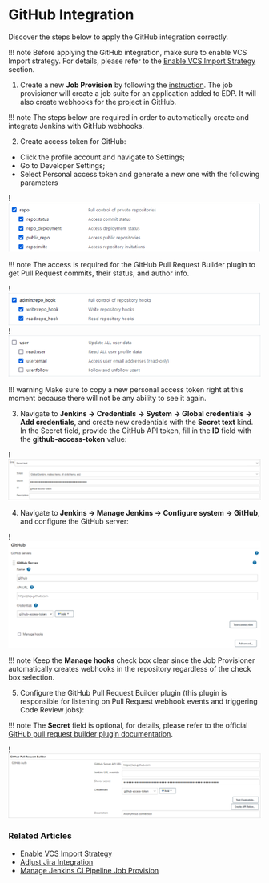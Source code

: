# GitHub Integration

Discover the steps below to apply the GitHub integration correctly.

!!! note
    Before applying the GitHub integration, make sure to enable VCS Import strategy. For details, please refer to the [Enable VCS Import Strategy](import-strategy.md) section.

1. Create a new **Job Provision** by following the [instruction](manage-jenkins-ci-job-provision.md#github-github). The job provisioner will create a job suite for an application added to EDP. It will also create webhooks for the project in GitHub.

  !!! note
      The steps below are required in order to automatically create and integrate Jenkins with GitHub webhooks.

2. Create access token for GitHub:

  * Click the profile account and navigate to Settings;
  * Go to Developer Settings;
  * Select Personal access token and generate a new one with the following parameters

  !![Repo permission](../assets/operator-guide/github-scopes-1.png "Repo permission")

  !!! note
      The access is required for the GitHub Pull Request Builder plugin to get Pull Request commits, their status, and author info.

  !![Admin permission](../assets/operator-guide/github-scopes-2.png "Admin permission")
  !![User permission](../assets/operator-guide/github-scopes-3.png "User permission")

  !!! warning
      Make sure to copy a new personal access token right at this moment because there will not be any ability to see it again.

3. Navigate to **Jenkins -> Credentials -> System -> Global credentials -> Add credentials**, and create new credentials with the **Secret text** kind. In the Secret field, provide the GitHub API token, fill in the **ID** field with the **github-access-token** value:

  !![Jenkins github credentials](../assets/operator-guide/api_token2.png "Jenkins github credentials")

4. Navigate to **Jenkins -> Manage Jenkins -> Configure system -> GitHub**, and configure the GitHub server:

  !![Github plugin config](../assets/operator-guide/github_int.png "Github plugin config")

  !!! note
      Keep the **Manage hooks** check box clear since the Job Provisioner automatically creates webhooks in the repository regardless of the check box selection.

5. Configure the GitHub Pull Request Builder plugin (this plugin is responsible for listening on Pull Request webhook events and triggering Code Review jobs):

  !!! note
      The **Secret** field is optional, for details, please refer to the official [GitHub pull request builder plugin documentation](https://wiki.jenkins.io/display/JENKINS/GitHub+pull+request+builder+plugin).

  !![Github pull plugin config](../assets/operator-guide/pull_request.png "Github pull plugin config")

### Related Articles

* [Enable VCS Import Strategy](import-strategy.md)
* [Adjust Jira Integration](jira-integration.md)
* [Manage Jenkins CI Pipeline Job Provision](manage-jenkins-ci-job-provision.md)
